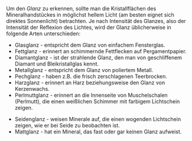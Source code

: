 Um den *Glanz* zu erkennen, sollte man die Kristallflächen des Mineralhandstückes in möglichst hellem Licht (am besten eignet sich direktes Sonnenlicht) betrachten. Je nach Intensität des Glanzes, also der Intensität der Reflexion des Lichtes, wird der Glanz üblicherweise in folgende Arten unterschieden:

- Glasglanz - entspricht dem Glanz von einfachem Fensterglas.
- Fettglanz - erinnert an schimmernde Fettflecken auf Pergamentpapier.
- Diamantglanz - ist der strahlende Glanz, den man von geschliffenem Diamant und Bleikristallglas kennt.
- Metallglanz - entspricht dem Glanz von poliertem Metall.
- Pechglanz - haben z.B. die frisch zerschlagenen Teerbrocken.
- Harzglanz - erinnert an Harz beziehungsweise den Glanz von Kerzenwachs.
- Perlmuttglanz - erinnert an die Innenseite von Muschelschalen (Perlmutt), die einen weißlichen Schimmer mit farbigem Lichtschein zeigen.</p>
- Seidenglanz - weisen Minerale auf, die einen wogenden Lichtschein zeigen, wie er bei Seide zu beobachten ist.
- Mattglanz - hat ein Mineral, das fast oder gar keinen Glanz aufweist.
